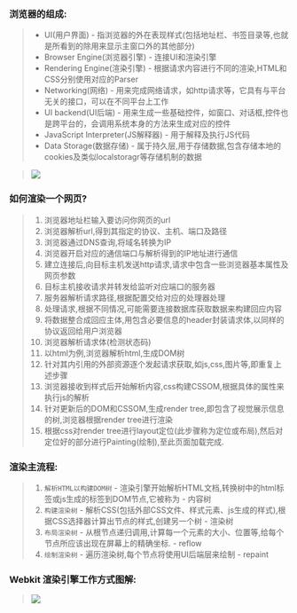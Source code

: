 ### 浏览器的组成:
> - UI(用户界面) - 指浏览器的外在表现样式(包括地址栏、书签目录等,也就是所看到的除用来显示主窗口外的其他部分)
> - Browser Engine(浏览器引擎) - 连接UI和渲染引擎
> - Rendering Engine(渲染引擎) - 根据请求内容进行不同的渲染,HTML和CSS分别使用对应的Parser
> - Networking(网络) - 用来完成网络请求，如http请求等，它具有与平台无关的接口，可以在不同平台上工作
> - UI backend(UI后端) - 用来生成一些基础控件，如窗口、对话框,控件也是跨平台的，会调用系统本身的方法来生成对应的控件
> - JavaScript Interpreter(JS解释器) - 用于解释及执行JS代码
> - Data Storage(数据存储) - 属于持久层,用于存储数据,包含存储本地的cookies及类似localstoragr等存储机制的数据

> ![](http://www.nowamagic.net/librarys/images/201404/2014_04_04_02.png)

### 如何渲染一个网页?
> 1. 浏览器地址栏输入要访问你网页的url
> 2. 浏览器解析url,得到其指定的协议、主机、端口及路径
> 3. 浏览器通过DNS查询,将域名转换为IP
> 4. 浏览器开启对应的通信端口与解析得到的IP地址进行通信
> 5. 建立连接后,向目标主机发送http请求,请求中包含一些浏览器基本属性及网页参数
> 6. 目标主机接收请求并转发给监听对应端口的服务器
> 7. 服务器解析请求路径,根据配置交给对应的处理器处理
> 8. 处理请求,根据不同情况,可能需要连接数据库获取数据来构建回应内容
> 9. 将数据整合成回应主体,用包含必要信息的header封装请求体,以同样的协议返回给用户浏览器
> 10. 浏览器解析请求体(检测状态码)
> 11. 以html为例,浏览器解析html,生成DOM树
> 12. 针对其内引用的外部资源逐个发起请求获取,如js,css,图片等,即重复上述步骤
> 13. 浏览器接收到样式后开始解析内容,css构建CSSOM,根据具体的属性来执行js的解析
> 14. 针对更新后的DOM和CSSOM,生成render tree,即包含了视觉展示信息的树,浏览器根据render tree进行渲染
> 15. 根据css对render tree进行layout定位(此步骤称为定位或布局),然后对定位好的部分进行Painting(绘制),至此页面加载完成.

### 渲染主流程:
> 1. ```解析HTML以构建DOM树``` - 渲染引擎开始解析HTML文档,转换树中的html标签或js生成的标签到DOM节点,它被称为 - 内容树
> 2. ```构建渲染树``` - 解析CSS(包括外部CSS文件、样式元素、js生成的样式),根据CSS选择器计算出节点的样式,创建另一个树 - 渲染树
> 3. ```布局渲染树``` - 从根节点递归调用,计算每一个元素的大小、位置等,给每个节点所应该出现在屏幕上的精确坐标. - reflow
> 4. ```绘制渲染树``` - 遍历渲染树,每个节点将使用UI后端层来绘制 - repaint

### Webkit 渲染引擎工作方式图解:
> ![](http://taligarsiel.com/Projects/webkitflow.png)
